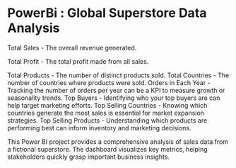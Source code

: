 # PowerBi : Global Superstore Data Analysis

Total Sales - The overall revenue generated.

Total Profit - The total profit made from all sales.

Total Products - The number of distinct products sold.
Total Countries - The number of countries where products were sold.
Orders in Each Year - Tracking the number of orders per year can be a KPI to measure growth or seasonality trends.
Top Buyers - Identifying who your top buyers are can help target marketing efforts.
Top Selling Countries - Knowing which countries generate the most sales is essential for market expansion strategies.
Top Selling Products - Understanding which products are performing best can inform inventory and marketing decisions.


This Power BI project provides a comprehensive analysis of sales data from a fictional superstore. The dashboard visualizes key metrics, helping stakeholders quickly grasp important business insights.

